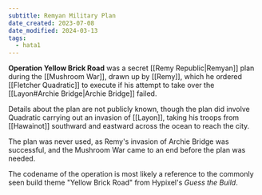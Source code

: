 ```yaml
---
subtitle: Remyan Military Plan
date_created: 2023-07-08
date_modified: 2024-03-13
tags:
  - hata1
---
```


**Operation Yellow Brick Road** was a secret [[Remy Republic|Remyan]] plan during the [[Mushroom War]], drawn up by [[Remy]], which he ordered [[Fletcher Quadratic]] to execute if his attempt to take over the [[Layon#Archie Bridge|Archie Bridge]] failed.

Details about the plan are not publicly known, though the plan did involve Quadratic carrying out an invasion of [[Layon]], taking his troops from [[Hawainot]] southward and eastward across the ocean to reach the city.

The plan was never used, as Remy's invasion of Archie Bridge was successful, and the Mushroom War came to an end before the plan was needed.

The codename of the operation is most likely a reference to the commonly seen build theme "Yellow Brick Road" from Hypixel's *Guess the Build*.